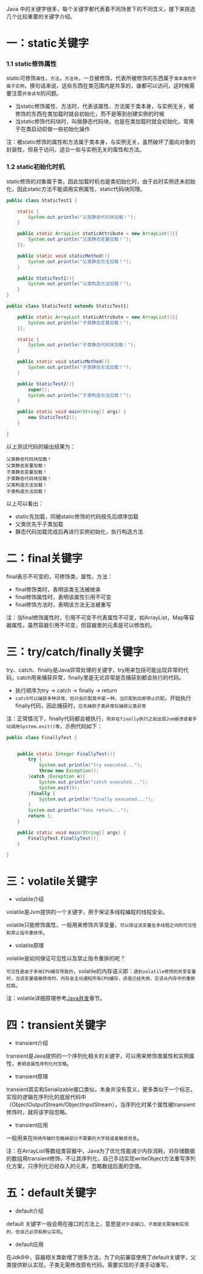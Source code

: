 Java 中的关键字很多，每个关键字都代表着不同场景下的不同含义，接下来挑选几个比较重要的关键字介绍。

# 一：static关键字

### 1.1 static修饰属性

static可修饰`属性`，`方法`，`方法块`，一旦被修饰，代表所被修饰的东西属于`类本身而不属于实例`，换句话来说，这些东西在类范围内是共享的，谁都可以访问，这时候需要注意`并发读写`的问题。

- 当static修饰属性、方法时，代表该属性、方法属于类本身，与实例无关，被修饰的东西在类加载时就会初始化，而不是等到创建实例的时候
- 当static修饰代码块时，叫做静态代码块，也是在类加载时就会初始化，常用于在类启动前做一些初始化操作

注：被static修饰的属性和方法属于类本身，与实例无关，虽然破坏了面向对象的封装性，但易于访问，适合一些与实例无关的属性和方法。

 ### 1.2 static初始化时机

static修饰的对象属于类，因此加载时机也是类初始化时，由于此时实例还未初始化，因此static方法不能调用实例属性，static代码块同理。

```java
public class StaticTest1 {

    static {
        System.out.println("父类静态代码块加载！");
    }

    public static ArrayList staticAttribute = new ArrayList(){{
        System.out.println("父类静态变量加载！");
    }};

    public static void staticMethod(){
        System.out.println("父类静态方法加载！");
    }

    public StaticTest1(){
        System.out.println("父类构造方法加载！");
    }
}

public class StaticTest2 extends StaticTest1{

    public static ArrayList staticAttribute = new ArrayList(){{
        System.out.println("子类静态变量加载！");
    }};

    static {
        System.out.println("子类静态代码块加载！");
    }

    public static void staticMethod(){
        System.out.println("子类静态方法加载！");
    }

    public StaticTest2(){
        super();
        System.out.println("子类构造方法加载！");
    }

    public static void main(String[] args) {
        new StaticTest2();
    }

}
```

以上测试代码的输出结果为：

```properties
父类静态代码块加载！
父类静态变量加载！
子类静态变量加载！
子类静态代码块加载！
父类构造方法加载！
子类构造方法加载！
```

以上可以看出：

- static先加载，同被static修饰的代码按先后顺序加载
- 父类优先于子类加载
- 静态代码加载完成后再进行实例初始化，执行构造方法

# 二：final关键字

final表示不可变的，可修饰类，属性，方法：

- final修饰类时，表明该类无法被继承
- final修饰属性时，表明该属性引用不可变
- final修饰方法时，表明该方法无法被重写

注：当final修饰属性时，引用不可变不代表属性不可变，如ArrayList，Map等容器属性，虽然容器引用不可变，但容器里的元素是可以修改的。

# 三：try/catch/finally关键字

try、catch、finally是Java异常处理的关键字，try用来包括可能出现异常的代码，catch用来捕获异常，finally里是无论异常是否捕获到都会执行的代码。

- 执行顺序为try -> catch -> finally -> return
- `catch可以捕获多种异常，但只会匹配其中某一种，当匹配到后即停止匹配`，开始执行finally代码，因此捕获时，`应先捕获子类异常后捕获父类异常`

注：正常情况下，finally代码都会被执行，`除非在finally执行之前出现Jvm崩溃或者手动调用System.exit()等`，示例代码如下：

```java
public class FinallyTest {


    public static Integer FinallyTest(){
        try {
            System.out.println("try executed...");
            throw new Exception();
        }catch (Exception e){
            System.out.println("catch executed...");
            System.exit(0);
        }finally {
            System.out.println("finally executed...");
        }
        System.out.println("func return...");
        return 1;
    }

    public static void main(String[] args) {
        FinallyTest.FinallyTest();
    }

}
```
# 三：volatile关键字

- volatile介绍

volatile是Jvm提供的一个关键字，用于保证多线程编程的线程安全。

volatile只能修饰属性，一般用来修饰共享变量，`可以保证该变量在多线程之间的可见性和禁止指令重排序`。

- volatile原理

volatile是如何保证可见性以及禁止指令重排的呢？

`可见性是由于多核CPU缓存导致的`，volatile的内存语义即：`遇到volatile修饰的共享变量时，当该变量值被修改时，内存会主动通知所有CPU缓存，该值已经失效，应该从内存中的重新拉取`。

注：volatile详细原理参考[Java并发](https://github.com/Rocks526/Java-Notes/blob/master/docs/Java/Java并发编程/并发编程学习路线.md)章节。

# 四：transient关键字

- transient介绍

transient是Java提供的一个序列化相关的关键字，可以用来修饰类属性和实例属性，`表明该属性序列化时忽略`。

- transient原理

transient其实和Serializable接口类似，本身并没有意义，更多类似于一个标志，实现的逻辑在序列化的底层代码中（ObjectOutputStream/ObjectInputStream），当序列化时某个属性被transient修饰时，就将该字段忽略。

- transient应用

一般用来在`网络传输时忽略掉部分不需要的大字段或者敏感信息`。

注：在ArrayList等数组类容器中，Java为了优化性能减少内存消耗，对存储数据的数组用transient修饰，不让其序列化，自己手动实现writeObject方法重写序列化方案，只序列化已经存入的元素，忽略数组后面的空值。

# 五：default关键字

- default介绍

default 关键字一般会用在接口的方法上，意思是`对于该接口，子类是无需强制实现的，但自己必须有默认实现`。

- default应用

在Jdk8中，容器相关类新增了很多方法，为了向前兼容使用了default关键字，父类提供默认实现，子类无需修改原有代码，需要实现的子类手动重写。